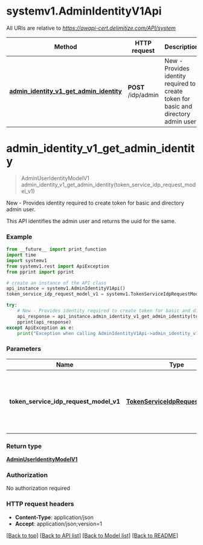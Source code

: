 # systemv1.AdminIdentityV1Api

All URIs are relative to *https://awapi-cert.delimitize.com/API/system*

Method | HTTP request | Description
------------- | ------------- | -------------
[**admin_identity_v1_get_admin_identity**](AdminIdentityV1Api.md#admin_identity_v1_get_admin_identity) | **POST** /idp/admin | New - Provides identity required to create token for basic and directory admin user.


# **admin_identity_v1_get_admin_identity**
> AdminUserIdentityModelV1 admin_identity_v1_get_admin_identity(token_service_idp_request_model_v1)

New - Provides identity required to create token for basic and directory admin user.

This API identifies the admin user and returns the uuid for the same.

### Example
```python
from __future__ import print_function
import time
import systemv1
from systemv1.rest import ApiException
from pprint import pprint

# create an instance of the API class
api_instance = systemv1.AdminIdentityV1Api()
token_service_idp_request_model_v1 = systemv1.TokenServiceIdpRequestModelV1() # TokenServiceIdpRequestModelV1 | Request body containing username password and tenant uuid.(Required)

try:
    # New - Provides identity required to create token for basic and directory admin user.
    api_response = api_instance.admin_identity_v1_get_admin_identity(token_service_idp_request_model_v1)
    pprint(api_response)
except ApiException as e:
    print("Exception when calling AdminIdentityV1Api->admin_identity_v1_get_admin_identity: %s\n" % e)
```

### Parameters

Name | Type | Description  | Notes
------------- | ------------- | ------------- | -------------
 **token_service_idp_request_model_v1** | [**TokenServiceIdpRequestModelV1**](TokenServiceIdpRequestModelV1.md)| Request body containing username password and tenant uuid.(Required) | 

### Return type

[**AdminUserIdentityModelV1**](AdminUserIdentityModelV1.md)

### Authorization

No authorization required

### HTTP request headers

 - **Content-Type**: application/json
 - **Accept**: application/json;version=1

[[Back to top]](#) [[Back to API list]](../README.md#documentation-for-api-endpoints) [[Back to Model list]](../README.md#documentation-for-models) [[Back to README]](../README.md)

